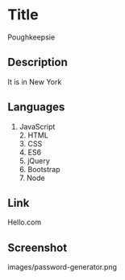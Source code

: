 

  # Title
  Poughkeepsie

  ## Description
  It is in New York

  ## Languages
  1. JavaScript<br>2. HTML<br>3. CSS<br>4. ES6<br>5. jQuery<br>6. Bootstrap<br>7. Node<br>

  ## Link
  Hello.com

  ## Screenshot
  images/password-generator.png
  
  